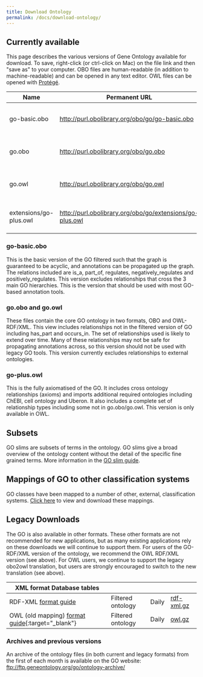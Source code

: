 ```yaml
---
title: Download Ontology
permalink: /docs/download-ontology/
---
```

## Currently available

This page describes the various versions of Gene Ontology available for download. To save, right-click (or ctrl-click on Mac) on the file link and then "save as" to your computer. OBO files are human-readable (in addition to machine-readable) and can be opened in any text editor. OWL files can be opened with [Protégé](https://protege.stanford.edu/).

|Name 	|Permanent URL |	Description|
|-------|--------------|-------------|
|go-basic.obo |	http://purl.obolibrary.org/obo/go/go-basic.obo |	Filtered, for use with legacy tools|
|go.obo |	http://purl.obolibrary.org/obo/go.obo |	Core ontology (OBO Format)|
|go.owl |	http://purl.obolibrary.org/obo/go.owl |	Core ontology (OWL RDF/XML)|
|extensions/go-plus.owl |	http://purl.obolibrary.org/obo/go/extensions/go-plus.owl 	|Core plus additional axioms, vetted|

### go-basic.obo

This is the basic version of the GO filtered such that the graph is guaranteed to be acyclic, and annotations can be propagated up the graph. The relations included are is_a, part_of, regulates, negatively_regulates and positively_regulates. This version excludes relationships that cross the 3 main GO hierarchies. This is the version that should be used with most GO-based annotation tools.
### go.obo and go.owl

These files contain the core GO ontology in two formats, OBO and OWL-RDF/XML. This view includes relationships not in the filtered version of GO including has_part and occurs_in. The set of relationships used is likely to extend over time. Many of these relationships may not be safe for propagating annotations across, so this version should not be used with legacy GO tools. This version currently excludes relationships to external ontologies.
### go-plus.owl

This is the fully axiomatised of the GO. It includes cross ontology relationships (axioms) and imports additional required ontologies including ChEBI, cell ontology and Uberon. It also includes a complete set of relationship types including some not in go.obo/go.owl. This version is only available in OWL.
## Subsets

GO slims are subsets of terms in the ontology. GO slims give a broad overview of the ontology content without the detail of the specific fine grained terms. More information in the [GO slim guide](http://geneontology.org/page/go-slim-and-subset-guide/).
## Mappings of GO to other classification systems

GO classes have been mapped to a number of other, external, classification systems. [Click here](http://geneontology.org/page/download-mappings) to view and download these mappings.
## Legacy Downloads

The GO is also available in other formats. These other formats are not recommended for new applications, but as many existing applications rely on these downloads we will continue to support them. For users of the GO-RDF/XML version of the ontology, we recommend the OWL RDF/XML version (see above). For OWL users, we continue to support the legacy obo2owl translation, but users are strongly encouraged to switch to the new translation (see above).

|**XML format** Database tables ||||
|----------------|---|---|---|
|RDF-XML [format guide](go-rdfxml-file-format.md) |	Filtered ontology |	Daily |	[rdf-xml.gz](http://archive.geneontology.org/latest-termdb/go_daily-termdb.rdf-xml.gz)|
|OWL (old mapping) [format guide](http://www.bioontology.org/wiki/index.php/OboInOwl:Main_Page){:target="_blank"} |	Filtered ontology |	Daily |	[owl.gz](http://archive.geneontology.org/latest-termdb/go_daily-termdb.owl.gz)|

### Archives and previous versions

An archive of the ontology files (in both current and legacy formats) from the first of each month is available on the GO website: <ftp://ftp.geneontology.org/go/ontology-archive/>

